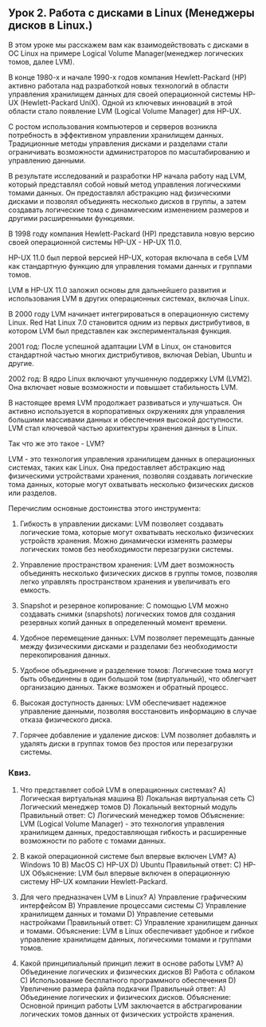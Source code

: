 ## Урок 2. Работа с дисками в Linux (Менеджеры дисков в Linux.)

В этом уроке мы расскажем вам как взаимодействовать с дисками в ОС Linux на примере Logical Volume Manager(менеджер логических томов, далее LVM).

В конце 1980-х и начале 1990-х годов компания Hewlett-Packard (HP) активно работала над разработкой новых технологий в области управления хранилищем данных для своей операционной системы HP-UX (Hewlett-Packard UniX). Одной из ключевых инноваций в этой области стало появление LVM (Logical Volume Manager) для HP-UX.

 С ростом использования компьютеров и серверов возникла потребность в эффективном управлении хранилищем данных. Традиционные методы управления дисками и разделами стали ограничивать возможности администраторов по масштабированию и управлению данными.

В результате исследований и разработки HP начала работу над LVM, который представлял собой новый метод управления логическими томами данных. Он предоставлял абстракцию над физическими дисками и позволял объединять несколько дисков в группы, а затем создавать логические тома с динамическим изменением размеров и другими расширенными функциями.

В 1998 году компания Hewlett-Packard (HP) представила новую версию своей операционной системы HP-UX - HP-UX 11.0. 

HP-UX 11.0 был первой версией HP-UX, которая включала в себя LVM как стандартную функцию для управления томами данных и группами томов. 

 LVM в HP-UX 11.0 заложил основы для дальнейшего развития и использования LVM в других операционных системах, включая Linux.

В 2000 году LVM начинает интегрироваться в операционную систему Linux. Red Hat Linux 7.0 становится одним из первых дистрибутивов, в котором LVM был представлен как экспериментальная функция.

2001 год: После успешной адаптации LVM в Linux, он становится стандартной частью многих дистрибутивов, включая Debian, Ubuntu и другие.

2002 год: В ядро Linux включают улучшенную поддержку LVM (LVM2). Она включает новые возможности и повышает стабильность LVM.
  
В настоящее время LVM продолжает развиваться и улучшаться. Он активно используется в корпоративных окружениях для управления большими массивами данных и обеспечения высокой доступности. LVM стал ключевой частью архитектуры хранения данных в Linux.

Так что же это такое - LVM?

LVM  - это технология управления хранилищем данных в операционных системах, таких как Linux. Она предоставляет абстракцию над физическими устройствами хранения, позволяя создавать
логические тома данных, которые могут охватывать несколько физических дисков или разделов.

Перечислим основные достоинства этого инструмента:

1. Гибкость в управлении дисками: LVM позволяет создавать логические тома, которые могут охватывать несколько физических устройств хранения. Можно динамически изменять размеры логических томов без необходимости перезагрузки системы.

2. Управление пространством хранения: LVM дает возможность объединять несколько физических дисков в группы томов, позволяя легко управлять пространством хранения и увеличивать его емкость.

3. Snapshot и резервное копирование: С помощью LVM можно создавать снимки (snapshots) логических томов для создания резервных копий данных в определенный момент времени.

4. Удобное перемещение данных: LVM позволяет перемещать данные между физическими дисками и разделами без необходимости перекопирования данных.

5. Удобное объединение и разделение томов: Логические тома могут быть объединены в один большой том (виртуальный), что облегчает организацию данных. Также возможен и обратный процесс.

6. Высокая доступность данных: LVM обеспечивает надежное управление данными, позволяя восстановить информацию в случае отказа физического диска.

7. Горячее добавление и удаление дисков: LVM позволяет добавлять и удалять диски в группах томов без простоя или перезагрузки системы.


### Квиз.

1. Что представляет собой LVM в операционных системах?
   A) Логическая виртуальная машина
   B) Локальная виртуальная сеть
   C) Логический менеджер томов
   D) Локальный векторный модуль
   Правильный ответ: C) Логический менеджер томов Объяснение: LVM (Logical Volume Manager) - это технология управления хранилищем данных, предоставляющая гибкость и расширенные возможности по работе с томами данных.

2. В какой операционной системе был впервые включен LVM?
   A) Windows 10
   B) MacOS
   C) HP-UX
   D) Ubuntu
   Правильный ответ: C) HP-UX Объяснение: LVM был впервые включен в операционную систему HP-UX компании Hewlett-Packard.

3. Для чего предназначен LVM в Linux?
   A) Управление графическим интерфейсом
   B) Управление процессами системы
   C) Управление хранилищем данных и томами
   D) Управление сетевыми настройками
   Правильный ответ: C) Управление хранилищем данных и томами. Объяснение: LVM в Linux обеспечивает удобное и гибкое управление хранилищем данных, логическими томами и группами томов.

4. Какой принципиальный принцип лежит в основе работы LVM?
   A) Объединение логических и физических дисков
   B) Работа с облаком
   C) Использование бесплатного программного обеспечения
   D) Увеличение размера файла подкачки
   Правильный ответ: A) Объединение логических и физических дисков. Объяснение: Основной принцип работы LVM заключается в абстрагировании логических томов данных от физических устройств хранения.
